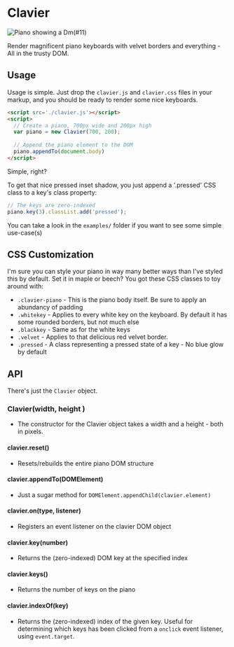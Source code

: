 # Clavier

![Piano showing a Dm(#11)](http://i.minus.com/iIBKXWmXAhpVe.png)

Render magnificent piano keyboards with velvet borders and everything - All in the trusty DOM.

## Usage

Usage is simple. Just drop the `clavier.js` and `clavier.css` files in your markup, and you should be ready to render some nice keyboards.

```html
<script src='./clavier.js'></script>
<script>
  // Create a piano, 700px wide and 200px high
  var piano = new Clavier(700, 200); 
  
  // Append the piano element to the DOM
  piano.appendTo(document.body)
</script>
```    
Simple, right?

To get that nice pressed inset shadow, you just append a '.pressed' CSS class to a key's class property:

```javascript
// The keys are zero-indexed
piano.key(3).classList.add('pressed');
```

You can take a look in the `examples/` folder if you want to see some simple use-case(s)

## CSS Customization

I'm sure you can style your piano in way many better ways than I've styled this by default. Set it in maple or beech? You got these CSS classes to toy around with:

 - `.clavier-piano` - This is the piano body itself. Be sure to apply an abundancy of padding
 - `.whitekey` - Applies to every white key on the keyboard. 
 				By default it has some rounded borders, but not much else
 - `.blackkey` - Same as for the white keys
 - `.velvet` - Applies to that delicious red velvet border.
 - `.pressed` - A class representing a pressed state of a key - No blue glow by default
 
## API

There's just the `Clavier` object.


### Clavier(width, height )
 - The constructor for the Clavier object takes a width and a height - both in pixels.

#### clavier.reset()
 - Resets/rebuilds the entire piano DOM structure

#### clavier.appendTo(DOMElement)
 - Just a sugar method for `DOMElement.appendChild(clavier.element)`

#### clavier.on(type, listener)
 - Registers an event listener on the clavier DOM object

#### clavier.key(number)
 - Returns the (zero-indexed) DOM key at the specified index
 
#### clavier.keys()
 - Returns the number of keys on the piano
 
#### clavier.indexOf(key)
 - Returns the (zero-indexed) index of the given key. Useful for determining which keys has been clicked from a `onclick` event listener, using `event.target`.
